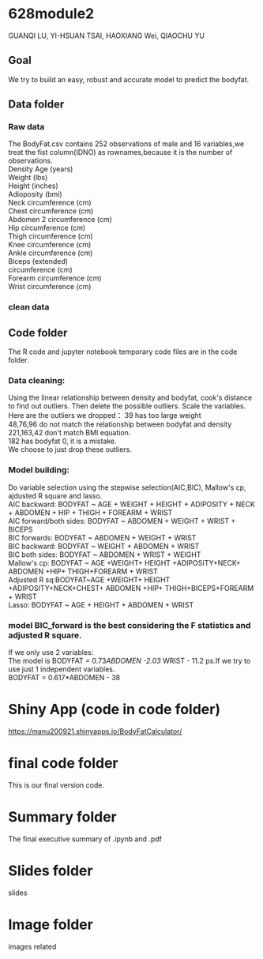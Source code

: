 # 628module2
GUANQI LU, YI-HSUAN TSAI, HAOXIANG Wei, QIAOCHU YU  

## Goal 
We try to build an easy, robust and accurate model to  predict the bodyfat.   



## Data folder  
### Raw data
The BodyFat.csv contains 252 observations of male and 16 variables,we treat the fist column(IDNO) as rownames,because it is the number of observations.   
Density
Age (years)  
Weight (lbs)  
Height (inches)  
Adioposity (bmi)  
Neck circumference (cm)   
Chest circumference (cm)  
Abdomen 2 circumference (cm)   
Hip circumference (cm)   
Thigh circumference (cm)  
Knee circumference (cm)   
Ankle circumference (cm)   
Biceps (extended)    
circumference (cm)    
Forearm circumference (cm)   
Wrist circumference (cm)     
### clean data  

## Code folder
The R code and jupyter notebook temporary code files are in the code folder.   
### Data cleaning:  
Using the linear relationship between density and bodyfat, cook's distance to find out outliers. Then delete the possible outliers. Scale the variables.  
Here are the outliers we dropped：
39 has too large weight  
48,76,96 do not match the relationship between bodyfat and density  
221,163,42 don't match BMI equation.  
182 has bodyfat 0, it is a mistake.  
We choose to just drop these outliers.  
### Model building:   
Do variable selection using the stepwise selection(AIC,BIC), Mallow's cp, ajdusted R square and lasso.    
AIC backward: BODYFAT ~ AGE + WEIGHT + HEIGHT + ADIPOSITY + NECK + ABDOMEN + HIP + THIGH + FOREARM + WRIST  
AIC forward/both sides:  BODYFAT ~ ABDOMEN + WEIGHT + WRIST + BICEPS  
BIC forwards: BODYFAT ~ ABDOMEN + WEIGHT + WRIST    
BIC backward: BODYFAT ~ WEIGHT + ABDOMEN + WRIST   
BIC both sides: BODYFAT ~ ABDOMEN + WRIST + WEIGHT   
Mallow's cp: BODYFAT ~ AGE +WEIGHT+ HEIGHT +ADIPOSITY+NECK+ ABDOMEN +HIP+ THIGH+FOREARM + WRIST    
Adjusted R sq:BODYFAT~AGE +WEIGHT+ HEIGHT +ADIPOSITY+NECK+CHEST+ ABDOMEN +HIP+ THIGH+BICEPS+FOREARM + WRIST    
Lasso:  BODYFAT ~ AGE + HEIGHT + ABDOMEN + WRIST    
 


### model BIC_forward  is the best considering the F statistics and adjusted R square.   
 If we only use 2 variables:  
 The model is BODYFAT = 0.73*ABDOMEN  -2.03* WRIST - 11.2 
 ps.If we try to use just 1 independent variables.  
 BODYFAT = 0.617*ABDOMEN  - 38  


# Shiny App (code in code folder)
https://manu200921.shinyapps.io/BodyFatCalculator/  

# final code folder 
This is our final version code.

# Summary folder  
The final executive summary of .ipynb and .pdf    

# Slides folder  
slides  

# Image folder  
images related
